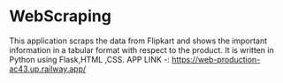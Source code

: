 # WebScraping
This application scraps the data from Flipkart and shows the important information in a tabular format with respect to the product. It is written in Python using Flask,HTML ,CSS.
APP LINK -: https://web-production-ac43.up.railway.app/
